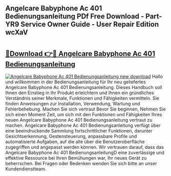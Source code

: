 ## Angelcare Babyphone Ac 401 Bedienungsanleitung PDf Free Download - Part-YR9 Service Owner Guide - User Repair Edition wcXaV

# <h2><a href="http://df3zy4.blite.top/?on=Angelcare+Babyphone+Ac+401+Bedienungsanleitung">🔗Download 👉🔴 Angelcare Babyphone Ac 401 Bedienungsanleitung</a></h2>

[![Angelcare Babyphone Ac 401 Bedienungsanleitung new download](https://i.imgur.com/lujVjoI.png)](http://df3zy4.blite.top/?on=Angelcare+Babyphone+Ac+401+Bedienungsanleitung)
Hallo und willkommen in der Bedienungsanleitung für Ihr neu geliefertes Angelcare Babyphone Ac 401 Bedienungsanleitung. Dieses Handbuch soll Ihnen den Einstieg in Ihr Produkt erleichtern und Ihnen ein gründliches Verständnis seiner Merkmale, Funktionen und Fähigkeiten vermitteln. Sie finden Anweisungen zur Installation, Verwendung, Wartung und Fehlerbehebung. Machen Sie sich vertraut Bevor Sie beginnen, Nehmen Sie sich einen Moment Zeit, um sich mit den Funktionen und Fähigkeiten Ihres neuen Angelcare Babyphone Ac 401 Bedienungsanleitung vertraut zu machen. Angelcare Babyphone Ac 401 Bedienungsanleitung verfügt über eine beeindruckende Sammlung fortschrittlicher Funktionen, darunter Gesichtserkennung, Gestensteuerung, anpassbare Profile und automatisierte Aufgaben, auf die alle über die Benutzeroberfläche zugegriffen und angepasst werden können. Wir vertrauen darauf, dass das Angelcare Babyphone Ac 401 BedienungsanleitungD eine zuverlässige und effektive Ressource bei Ihren Bemühungen war, Ihr neues Gerät zu beherrschen. Bei Fragen oder Bedenken wenden Sie sich bitte an unser Kundendienstteam.
